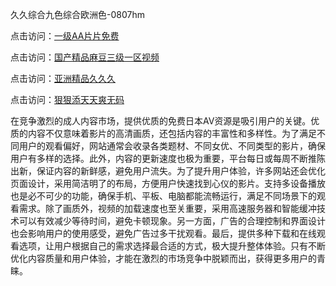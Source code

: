 久久综合九色综合欧洲色-0807hm

点击访问：<a href="https://heiliaowzu4ur.pages.dev">一级AA片片免费</a>

点击访问：<a href="https://heiliaoxqkkct.pages.dev">国产精品麻豆三级一区视频</a>

点击访问：<a href="https://heiliaowt0d7p.pages.dev">亚洲精品久久久</a>

点击访问：<a href="https://heiliaoow5kzm.pages.dev">狠狠添天天爽无码</a>


在竞争激烈的成人内容市场，提供优质的免费日本AV资源是吸引用户的关键。优质的内容不仅意味着影片的高清画质，还包括内容的丰富性和多样性。为了满足不同用户的观看偏好，网站通常会收录各类题材、不同女优、不同类型的影片，确保用户有多样的选择。此外，内容的更新速度也极为重要，平台每日或每周不断推陈出新，保证内容的新鲜感，避免用户流失。为了提升用户体验，许多网站还会优化页面设计，采用简洁明了的布局，方便用户快速找到心仪的影片。支持多设备播放也是必不可少的功能，确保手机、平板、电脑都能流畅运行，满足不同场景下的观看需求。除了画质外，视频的加载速度也至关重要，采用高速服务器和智能缓冲技术可以有效减少等待时间，避免卡顿现象。另一方面，广告的合理控制和界面设计也会影响用户的使用感受，避免广告过多干扰观看。最后，提供多种下载和在线观看选项，让用户根据自己的需求选择最合适的方式，极大提升整体体验。只有不断优化内容质量和用户体验，才能在激烈的市场竞争中脱颖而出，获得更多用户的青睐。

<span style="display:none;">[Canonical link](https://github.com/gg85065/68701 ）</span>
